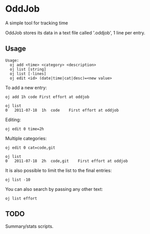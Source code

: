 # OddJob #

A simple tool for tracking time

OddJob stores its data in a text file called '.oddjob', 1 line per entry. 

## Usage ##

    Usage:
      oj add <time> <category> <description>
      oj list [string]
      oj list [-lines]
      oj edit <id> (date|time|cat|desc)=<new value>

To add a new entry:

    oj add 1h code First effort at oddjob

    oj list
    0	2011-07-18	1h	code	First effort at oddjob

Editing:

    oj edit 0 time=2h

Multiple categories:

    oj edit 0 cat=code,git

    oj list
    0	2011-07-18	2h	code,git	First effort at oddjob


It is also possible to limit the list to the final entries:

    oj list -10

You can also search by passing any other text:

    oj list effort

## TODO ##

Summary/stats scripts.
